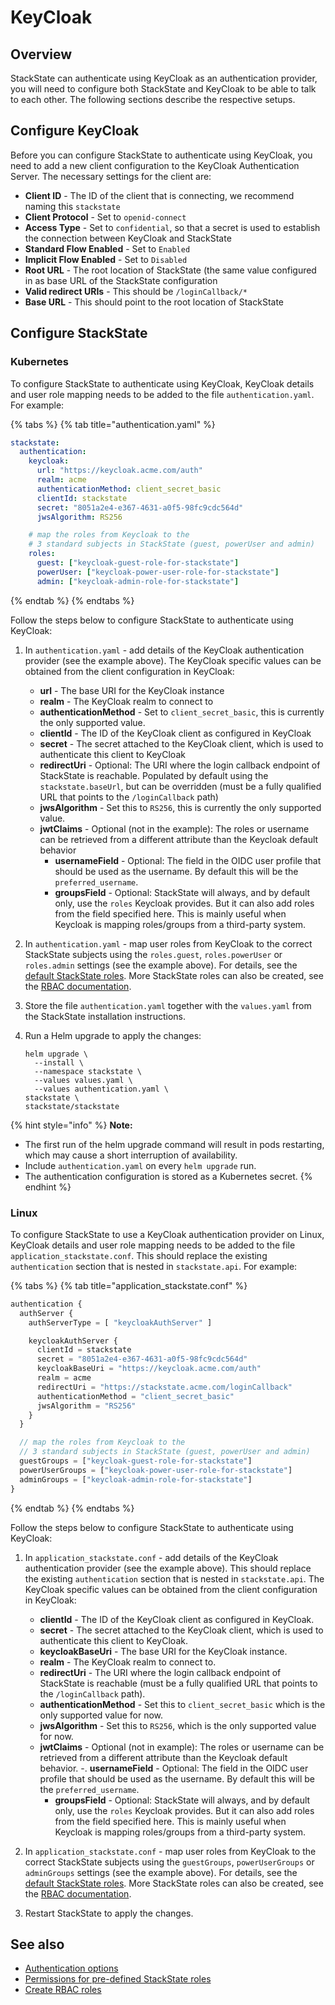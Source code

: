 # KeyCloak

## Overview

StackState can authenticate using KeyCloak as an authentication provider, you will need to configure both StackState and KeyCloak to be able to talk to each other. The following sections describe the respective setups.

## Configure KeyCloak

Before you can configure StackState to authenticate using KeyCloak, you need to add a new client configuration to the KeyCloak Authentication Server. The necessary settings for the client are:

* **Client ID** - The ID of the client that is connecting, we recommend naming this `stackstate`
* **Client Protocol** - Set to `openid-connect`
* **Access Type** - Set to `confidential`, so that a secret is used to establish the connection between KeyCloak and StackState
* **Standard Flow Enabled** - Set to `Enabled`
* **Implicit Flow Enabled** - Set to `Disabled`
* **Root URL** - The root location of StackState (the same value configured in as base URL of the StackState configuration
* **Valid redirect URIs** - This should be `/loginCallback/*`
* **Base URL** - This should point to the root location of StackState

## Configure StackState

### Kubernetes

To configure StackState to authenticate using KeyCloak, KeyCloak details and user role mapping needs to be added to the file `authentication.yaml`. For example:

{% tabs %}
{% tab title="authentication.yaml" %}
```yaml
stackstate:
  authentication:
    keycloak:
      url: "https://keycloak.acme.com/auth"
      realm: acme
      authenticationMethod: client_secret_basic
      clientId: stackstate
      secret: "8051a2e4-e367-4631-a0f5-98fc9cdc564d"
      jwsAlgorithm: RS256

    # map the roles from Keycloak to the 
    # 3 standard subjects in StackState (guest, powerUser and admin)
    roles:
      guest: ["keycloak-guest-role-for-stackstate"]
      powerUser: ["keycloak-power-user-role-for-stackstate"]
      admin: ["keycloak-admin-role-for-stackstate"]

```
{% endtab %}
{% endtabs %}

Follow the steps below to configure StackState to authenticate using KeyCloak:

1. In `authentication.yaml` - add details of the KeyCloak authentication provider (see the example above). The KeyCloak specific values can be obtained from the client configuration in KeyCloak:
    - **url** - The base URI for the KeyCloak instance
    - **realm** - The KeyCloak realm to connect to
    - **authenticationMethod** - Set to `client_secret_basic`, this is currently the only supported value.
    - **clientId** - The ID of the KeyCloak client as configured in KeyCloak
    - **secret** - The secret attached to the KeyCloak client, which is used to authenticate this client to KeyCloak
    - **redirectUri** - Optional: The URI where the login callback endpoint of StackState is reachable. Populated by default using the `stackstate.baseUrl`, but can be overridden (must be a fully qualified URL that points to the `/loginCallback` path)
    - **jwsAlgorithm** - Set this to `RS256`, this is currently the only supported value.
    - **jwtClaims** - Optional (not in the example): The roles or username can be retrieved from a different attribute than the Keycloak default behavior
       - **usernameField** - Optional: The field in the OIDC user profile that should be used as the username. By default this will be the `preferred_username`.
       - **groupsField** - Optional: StackState will always, and by default only, use the `roles` Keycloak provides. But it can also add roles from the field specified here. This is mainly useful when Keycloak is mapping roles/groups from a third-party system.

2. In `authentication.yaml` - map user roles from KeyCloak to the correct StackState subjects  using the `roles.guest`, `roles.powerUser` or `roles.admin` settings  (see the example above). For details, see the [default StackState roles](/configure/security/rbac/rbac_permissions.md#predefined-roles). More StackState roles can also be created, see the [RBAC documentation](/configure/security/rbac/README.md).

3. Store the file `authentication.yaml` together with the `values.yaml` from the StackState installation instructions.

4. Run a Helm upgrade to apply the changes:

    ```
    helm upgrade \
      --install \
      --namespace stackstate \
      --values values.yaml \
      --values authentication.yaml \
    stackstate \
    stackstate/stackstate
    ```

{% hint style="info" %}
**Note:**
* The first run of the helm upgrade command will result in pods restarting, which may cause a short interruption of availability.
* Include `authentication.yaml` on every `helm upgrade` run.
* The authentication configuration is stored as a Kubernetes secret.
{% endhint %}


### Linux 

To configure StackState to use a KeyCloak authentication provider on Linux, KeyCloak details and user role mapping needs to be added to the file `application_stackstate.conf`. This should replace the existing `authentication` section that is nested in `stackstate.api`. For example:

{% tabs %}
{% tab title="application_stackstate.conf" %}
```javascript
authentication {
  authServer {
    authServerType = [ "keycloakAuthServer" ]

    keycloakAuthServer {
      clientId = stackstate
      secret = "8051a2e4-e367-4631-a0f5-98fc9cdc564d"
      keycloakBaseUri = "https://keycloak.acme.com/auth"
      realm = acme
      redirectUri = "https://stackstate.acme.com/loginCallback"
      authenticationMethod = "client_secret_basic"
      jwsAlgorithm = "RS256"
    }
  }

  // map the roles from Keycloak to the 
  // 3 standard subjects in StackState (guest, powerUser and admin)
  guestGroups = ["keycloak-guest-role-for-stackstate"]
  powerUserGroups = ["keycloak-power-user-role-for-stackstate"]
  adminGroups = ["keycloak-admin-role-for-stackstate"]
}
```
{% endtab %}
{% endtabs %}

Follow the steps below to configure StackState to authenticate using KeyCloak:

1. In `application_stackstate.conf` - add details of the KeyCloak authentication provider (see the example above). This should replace the existing `authentication` section that is nested in `stackstate.api`. The KeyCloak specific values can be obtained from the client configuration in KeyCloak:
    - **clientId** - The ID of the KeyCloak client as configured in KeyCloak.
    - **secret** - The secret attached to the KeyCloak client, which is used to authenticate this client to KeyCloak.
    - **keycloakBaseUri** - The base URI for the KeyCloak instance.
    - **realm** - The KeyCloak realm to connect to.
    - **redirectUri** - The URI where the login callback endpoint of StackState is reachable (must be a fully qualified URL that points to the `/loginCallback` path).
    - **authenticationMethod** - Set this to `client_secret_basic` which is the only supported value for now.
    - **jwsAlgorithm** - Set this to `RS256`, which is the only supported value for now.
    - **jwtClaims** - Optional (not in example): The roles or username can be retrieved from a different attribute than the Keycloak default behavior.
       -. **usernameField** - Optional: The field in the OIDC user profile that should be used as the username. By default this will be the `preferred_username`.
       -  **groupsField** - Optional: StackState will always, and by default only, use the `roles` Keycloak provides. But it can also add roles from the field specified here. This is mainly useful when Keycloak is mapping roles/groups from a third-party system.

2. In `application_stackstate.conf` - map user roles from KeyCloak to the correct StackState subjects using the `guestGroups`, `powerUserGroups` or `adminGroups` settings (see the example above). For details, see the [default StackState roles](/configure/security/rbac/rbac_permissions.md#predefined-roles). More StackState roles can also be created, see the [RBAC documentation](/configure/security/rbac/README.md).

3. Restart StackState to apply the changes.


## See also

- [Authentication options](/configure/security/authentication/authentication_options.md)
- [Permissions for pre-defined StackState roles](/configure/security/rbac/rbac_permissions.md#predefined-roles)
- [Create RBAC roles](/configure/security/rbac/rbac_roles.md)